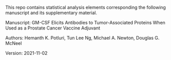 
This repo contains statistical analysis elements corresponding the following manuscript and its supplementary material.

Manuscript: GM-CSF Elicits Antibodies to Tumor-Associated Proteins When Used as a Prostate Cancer Vaccine Adjuvant

Authors: Hemanth K. Potluri, Tun Lee Ng, Michael A. Newton, Douglas G. McNeel

Version: 2021-11-02

